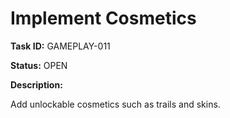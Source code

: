 # Implement Cosmetics

**Task ID:** GAMEPLAY-011

**Status:** OPEN

**Description:**

Add unlockable cosmetics such as trails and skins.
